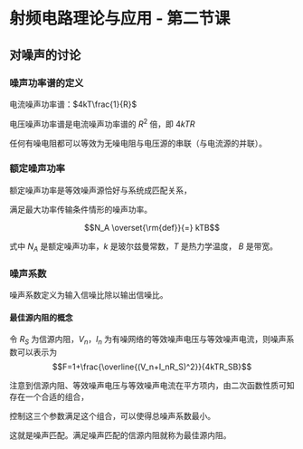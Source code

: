 # 射频电路理论与应用 - 第二节课

## 对噪声的讨论

### 噪声功率谱的定义

电流噪声功率谱：$4kT\frac{1}{R}$

电压噪声功率谱是电流噪声功率谱的 $R^2$ 倍，即 $4kTR$

任何有噪电阻都可以等效为无噪电阻与电压源的串联（与电流源的并联）。

### 额定噪声功率

额定噪声功率是等效噪声源恰好与系统成匹配关系，

满足最大功率传输条件情形的噪声功率。

$$N_A \overset{\rm{def}}{=} kTB$$

式中 $N_A$ 是额定噪声功率，$k$ 是玻尔兹曼常数，$T$ 是热力学温度， $B$ 是带宽。

### 噪声系数

噪声系数定义为输入信噪比除以输出信噪比。

#### 最佳源内阻的概念

令 $R_S$ 为信源内阻，$V_n$，$I_n$ 为有噪网络的等效噪声电压与等效噪声电流，则噪声系数可以表示为
$$F=1+\frac{\overline{(V_n+I_nR_S)^2}}{4kTR_SB}$$

注意到信源内阻、等效噪声电压与等效噪声电流在平方项内，由二次函数性质可知存在一个合适的组合，

控制这三个参数满足这个组合，可以使得总噪声系数最小。

这就是噪声匹配。满足噪声匹配的信源内阻就称为最佳源内阻。
